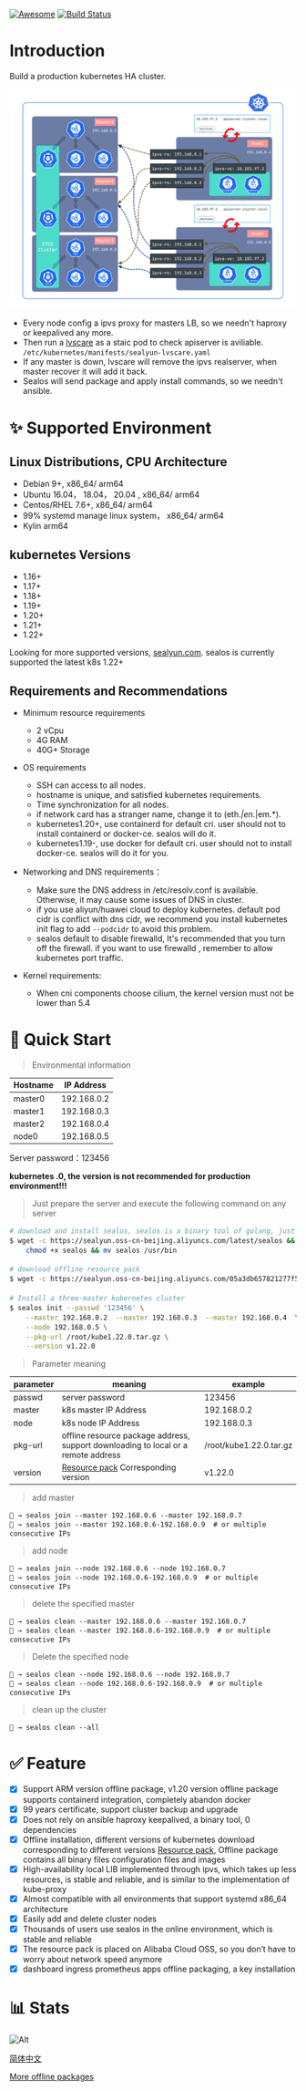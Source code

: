 [![Awesome](https://cdn.rawgit.com/sindresorhus/awesome/d7305f38d29fed78fa85652e3a63e154dd8e8829/media/badge.svg)](https://github.com/fanux/sealos)
  [![Build Status](https://github.com/fanux/sealos/actions/workflows/release.yml/badge.svg)](https://github.com/fanux/sealos/actions)

# Introduction
Build a production kubernetes HA cluster.

![](docs/images/arch.png)

* Every node config a ipvs proxy for masters LB, so we needn't haproxy or keepalived any more.
* Then run a [lvscare](https://github.com/fanux/lvscare) as a staic pod to check apiserver is aviliable. `/etc/kubernetes/manifests/sealyun-lvscare.yaml`
* If any master is down, lvscare will remove the ipvs realserver, when master recover it will add it back.
* Sealos will send package and apply install commands, so we needn't ansible.

# ✨ Supported Environment

## Linux Distributions, CPU Architecture

- Debian 9+,  x86_64/ arm64
- Ubuntu 16.04， 18.04， 20.04 ,  x86_64/ arm64
- Centos/RHEL 7.6+,  x86_64/ arm64
- 99% systemd manage linux system， x86_64/ arm64
- Kylin arm64

## kubernetes Versions

- 1.16+
- 1.17+
- 1.18+
- 1.19+
- 1.20+
- 1.21+
- 1.22+

Looking for more supported versions, [sealyun.com](https://www.sealyun.com).
sealos is currently supported the latest k8s 1.22+

## Requirements and Recommendations

- Minimum resource requirements
   - 2 vCpu
   - 4G RAM
   - 40G+ Storage

- OS requirements
   - SSH can access to all nodes.
   - hostname is unique, and satisfied kubernetes requirements.
   - Time synchronization for all nodes.
   - if network card has a stranger name, change it to (eth.*|en.*|em.*).
   - kubernetes1.20+, use containerd for default cri. user should not to install containerd or docker-ce. sealos will do it.
   - kubernetes1.19-, use docker for default cri. user should not to install docker-ce. sealos will do it for you.
- Networking and DNS requirements：
  - Make sure the DNS address in /etc/resolv.conf is available. Otherwise, it may cause some issues of DNS in cluster.
  - if you use aliyun/huawei cloud to deploy kubernetes. default pod cidr is conflict with dns cidr, we recommend you install kubernetes init flag to add  `--podcidr`  to avoid this problem.
  - sealos default to disable firewalld, It's recommended that you turn off the firewall. if you want to use firewalld , remember to allow kubernetes port traffic.
- Kernel requirements:
  - When cni components choose cilium, the kernel version must not be lower than 5.4

# 🚀 Quick Start

> Environmental information

Hostname|IP Address
---|---
master0|192.168.0.2
master1|192.168.0.3
master2|192.168.0.4
node0|192.168.0.5

Server password：123456

**kubernetes .0, the version is not recommended for production environment!!!**

> Just prepare the server and execute the following command on any server

```sh
# download and install sealos, sealos is a binary tool of golang, just download and copy directly to the bin directory, the release page can also be downloaded
$ wget -c https://sealyun.oss-cn-beijing.aliyuncs.com/latest/sealos && \
    chmod +x sealos && mv sealos /usr/bin

# download offline resource pack
$ wget -c https://sealyun.oss-cn-beijing.aliyuncs.com/05a3db657821277f5f3b92d834bbaf98-v1.22.0/kube1.22.0.tar.gz

# Install a three-master kubernetes cluster
$ sealos init --passwd '123456' \
	--master 192.168.0.2  --master 192.168.0.3  --master 192.168.0.4  \
	--node 192.168.0.5 \
	--pkg-url /root/kube1.22.0.tar.gz \
	--version v1.22.0
```

> Parameter meaning

| parameter | meaning                                                                                                      | example                 |
|-----------|--------------------------------------------------------------------------------------------------------------|-------------------------|
| passwd    | server password                                                                                              | 123456                  |
| master    | k8s master IP Address                                                                                        | 192.168.0.2             |
| node      | k8s node IP Address                                                                                          | 192.168.0.3             |
| pkg-url   | offline resource package address, support downloading to local or a remote address                           | /root/kube1.22.0.tar.gz |
| version   | [Resource pack](https://www.sealyun.com/goodsDetail?type=cloud_kernel&name=kubernetes) Corresponding version | v1.22.0                 |


> add master

```shell script
🐳 → sealos join --master 192.168.0.6 --master 192.168.0.7
🐳 → sealos join --master 192.168.0.6-192.168.0.9  # or multiple consecutive IPs
```

> add node

```shell script
🐳 → sealos join --node 192.168.0.6 --node 192.168.0.7
🐳 → sealos join --node 192.168.0.6-192.168.0.9  # or multiple consecutive IPs
```

> delete the specified master

```shell script
🐳 → sealos clean --master 192.168.0.6 --master 192.168.0.7
🐳 → sealos clean --master 192.168.0.6-192.168.0.9  # or multiple consecutive IPs
```

> Delete the specified node

```shell script
🐳 → sealos clean --node 192.168.0.6 --node 192.168.0.7
🐳 → sealos clean --node 192.168.0.6-192.168.0.9  # or multiple consecutive IPs
```

> clean up the cluster

```shell script
🐳 → sealos clean --all
```

# ✅ Feature

- [x] Support ARM version offline package, v1.20 version offline package supports containerd integration, completely abandon docker
- [x] 99 years certificate, support cluster backup and upgrade
- [x] Does not rely on ansible haproxy keepalived, a binary tool, 0 dependencies
- [x] Offline installation, different versions of kubernetes download corresponding to different versions [Resource pack](https://www.sealyun.com/goodsDetail?type=cloud_kernel&name=kubernetes), Offline package contains all binary files configuration files and images
- [x] High-availability local LIB implemented through ipvs, which takes up less resources, is stable and reliable, and is similar to the implementation of kube-proxy
- [x] Almost compatible with all environments that support systemd x86_64 architecture
- [x] Easily add and delete cluster nodes
- [x] Thousands of users use sealos in the online environment, which is stable and reliable
- [x] The resource pack is placed on Alibaba Cloud OSS, so you don’t have to worry about network speed anymore
- [x] dashboard ingress prometheus apps offline packaging, a key installation

# 📊 Stats

![Alt](https://repobeats.axiom.co/api/embed/10ce83c1d8452210bc4a0b5a5df9d59bbc35d889.svg "Repobeats analytics image")


[简体中文](README.md)

[More offline packages](https://sealyun.com)

